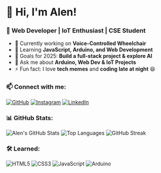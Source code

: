 # 👋 Hi, I'm Alen!
### 🚀 Web Developer | IoT Enthusiast | CSE Student
- 🔭 Currently working on **Voice-Controlled Wheelchair**
- 🌱 Learning **JavaScript, Arduino, and Web Development**
- 🎯 Goals for 2025: **Build a full-stack project & explore AI**
- 💬 Ask me about **Arduino, Web Dev & IoT Projects**
- ⚡ Fun fact: I love **tech memes** and **coding late at night** 😆

### 📫 Connect with me:
[![GitHub](https://img.shields.io/badge/-GitHub-333?style=flat-square&logo=GitHub&logoColor=white)](https://github.com/alentj)
[![Instagram](https://img.shields.io/badge/-Instagram-E4405F?style=flat-square&logo=Instagram&logoColor=white)](https://www.instagram.com/alen.tj_/)
[![LinkedIn](https://img.shields.io/badge/-LinkedIn-0077B5?style=flat-square&logo=LinkedIn&logoColor=white)](https://linkedin.com/in/yourusername)
### 📊 GitHub Stats:
![Alen's GitHub Stats](https://github-readme-stats.vercel.app/api?username=alentj&show_icons=true&theme=tokyonight)
![Top Languages](https://github-readme-stats.vercel.app/api/top-langs/?username=alentj&layout=compact&theme=tokyonight)
![GitHub Streak](https://github-readme-streak-stats.herokuapp.com/?user=alentj&theme=tokyonight)
### 🛠️ Learned:
![HTML5](https://img.shields.io/badge/-HTML5-E34F26?style=flat-square&logo=html5&logoColor=white)
![CSS3](https://img.shields.io/badge/-CSS3-1572B6?style=flat-square&logo=css3)
![JavaScript](https://img.shields.io/badge/-JavaScript-F7DF1E?style=flat-square&logo=javascript&logoColor=black)
![Arduino](https://img.shields.io/badge/-Arduino-00979D?style=flat-square&logo=arduino&logoColor=white)
